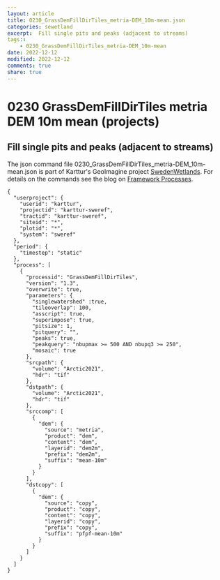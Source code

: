 ```yaml
---
layout: article
title: 0230_GrassDemFillDirTiles_metria-DEM_10m-mean.json
categories: sewetland
excerpt:  Fill single pits and peaks (adjacent to streams)
tags:: 
    - 0230_GrassDemFillDirTiles_metria-DEM_10m-mean
date: 2022-12-12
modified: 2022-12-12
comments: true
share: true
---
```


# 0230 GrassDemFillDirTiles metria DEM 10m mean (projects)

##  Fill single pits and peaks (adjacent to streams)

The json command file <span class='file'>0230_GrassDemFillDirTiles_metria-DEM_10m-mean.json</span> is part of Karttur's GeoImagine project [<span class='project'>SwedenWetlands</span>](https://karttur.github.io/geoimagine03-proj-wetland-se/index.html). For details on the commands see the blog on [Framework Processes](https://karttur.github.io/geoimagine03-docs-procpack/).

```
{
  "userproject": {
    "userid": "karttur",
    "projectid": "karttur-sweref",
    "tractid": "karttur-sweref",
    "siteid": "*",
    "plotid": "*",
    "system": "sweref"
  },
  "period": {
    "timestep": "static"
  },
  "process": [
    {
      "processid": "GrassDemFillDirTiles",
      "version": "1.3",
      "overwrite": true,
      "parameters": {
        "singlewatershed" :true,
        "tileoverlap": 100,
        "asscript": true,
        "superimpose": true,
        "pitsize": 1,
        "pitquery": "",
        "peaks": true,
        "peakquery": "nbupmax >= 500 AND nbupq3 >= 250",
        "mosaic": true
      },
      "srcpath": {
        "volume": "Arctic2021",
        "hdr": "tif"
      },
      "dstpath": {
        "volume": "Arctic2021",
        "hdr": "tif"
      },
      "srccomp": [
        {
          "dem": {
            "source": "metria",
            "product": "dem",
            "content": "dem",
            "layerid": "dem2m",
            "prefix": "dem2m",
            "suffix": "mean-10m"
          }
        }
      ],
      "dstcopy": [
        {
          "dem": {
            "source": "copy",
            "product": "copy",
            "content": "copy",
            "layerid": "copy",
            "prefix": "copy",
            "suffix": "pfpf-mean-10m"
          }
        }
      ]
    }
  ]
}
```
